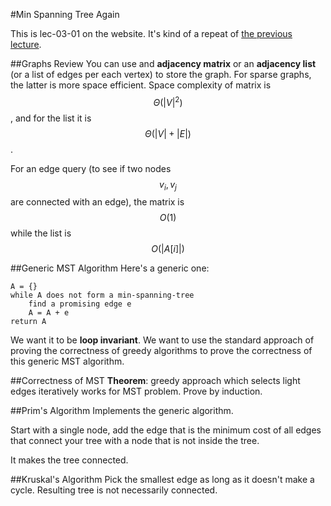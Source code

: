 #Min Spanning Tree Again

This is lec-03-01 on the website. It's kind of a repeat of [the previous lecture](/min-span-tree.md).

##Graphs Review
You can use and **adjacency matrix** or an **adjacency list** (or a list of edges per each vertex) to store the graph. For sparse graphs, the latter is more space efficient. Space complexity of matrix is $$\Theta(|V|^2)$$, and for the list it is $$\Theta(|V|+|E|)$$.

For an edge query (to see if two nodes $$v_i,v_j$$ are connected with an edge), the matrix is $$O(1)$$ while the list is $$O(|A[i]|)$$

##Generic MST Algorithm
Here's a generic one:
```
A = {}
while A does not form a min-spanning-tree
    find a promising edge e
    A = A + e
return A
```
We want it to be **loop invariant**. We want to use the standard approach of proving the correctness of greedy algorithms to prove the correctness of this generic MST algorithm.

##Correctness of MST
**Theorem**: greedy approach which selects light edges iteratively works for MST problem. Prove by induction.

##Prim's Algorithm
Implements the generic algorithm.

Start with a single node, add the edge that is the minimum cost of all edges that connect your tree with a node that is not inside the tree.

It makes the tree connected.

##Kruskal's Algorithm
Pick the smallest edge as long as it doesn't make a cycle. Resulting tree is not necessarily connected.
